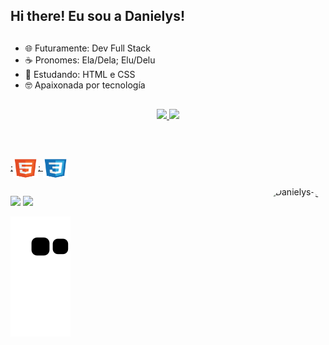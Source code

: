 ## Hi there! Eu sou a Danielys!

##

- 🌐 Futuramente: Dev Full Stack
- ☕ Pronomes: Ela/Dela; Elu/Delu 
- 🌱 Estudando: HTML e CSS
- 🤓 Apaixonada por tecnología

##

<div align="center">
  <a href="https://github.com/danileysdavils">
  <img height="180em" src="https://github-readme-stats.vercel.app/api?username=danielysdavils&show_icons=true&theme=synthwave&include_all_commits=true&count_private=true"/>
  <img height="180em" src="https://github-readme-stats.vercel.app/api/top-langs/?username=danielysdavils&layout=compact&langs_count=7&theme=synthwave"/>
</div>
  
 ##
  
<div style="display: inline_block"><br>
  
  :<img align="center" alt="Danielys-HTML" height="30" width="40" src="https://raw.githubusercontent.com/devicons/devicon/master/icons/html5/html5-original.svg">:
  <img align="center" alt="Danielys-CSS" height="30" width="40" src="https://raw.githubusercontent.com/devicons/devicon/master/icons/css3/css3-original.svg">
  
  <img align="right" alt="Danielys-gif" height="150" style="border-radius:90px;" src="https://cdn.discordapp.com/attachments/817838685063741512/946757512856756264/Webp.net-gifmaker.gif">
</div>
  
  ##
 
<div> 

  <a href="https://instagram.com/rafaballerini" target="_blank"><img src="https://img.shields.io/badge/-Instagram-%23E4405F?style=for-the-badge&logo=instagram&logoColor=white" target="_blank"></a>
  <a href = "mailto:danielysdavils@gmail.com"><img src="https://img.shields.io/badge/-Gmail-%23333?style=for-the-badge&logo=gmail&logoColor=white" target="_blank"></a>
 
  ![Snake animation](https://github.com/danielysdavils/danielysdavils/blob/output/github-contribution-grid-snake.svg)
 
</div>

